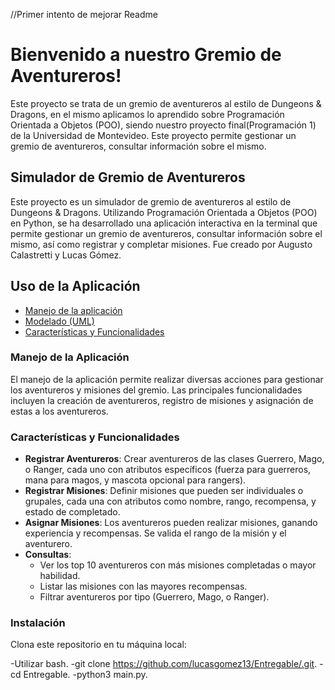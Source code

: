 //Primer intento de mejorar Readme

# Bienvenido a nuestro Gremio de Aventureros!

Este proyecto se trata de un gremio de aventureros al estilo de Dungeons & Dragons, en el mismo aplicamos lo aprendido sobre Programación Orientada a Objetos (POO), siendo nuestro proyecto final(Programación 1) de la Universidad de Montevideo. Este proyecto permite gestionar un gremio de aventureros, consultar información sobre el mismo.

## Simulador de Gremio de Aventureros

Este proyecto es un simulador de gremio de aventureros al estilo de Dungeons & Dragons. Utilizando Programación Orientada a Objetos (POO) en Python, se ha desarrollado una aplicación interactiva en la terminal que permite gestionar un gremio de aventureros, consultar información sobre el mismo, así como registrar y completar misiones. Fue creado por Augusto Calastretti y Lucas Gómez.

## Uso de la Aplicación
                 
- [Manejo de la aplicación](#manejo-de-la-aplicación) 
- [Modelado (UML)](https://github.com/lucasgomez13/Entregable/README.md)
- [Características y Funcionalidades](#características-y-funcionalidades)

### Manejo de la Aplicación

El manejo de la aplicación permite realizar diversas acciones para gestionar los aventureros y misiones del gremio. Las principales funcionalidades incluyen la creación de aventureros, registro de misiones y asignación de estas a los aventureros.

### Características y Funcionalidades

- **Registrar Aventureros**: Crear aventureros de las clases Guerrero, Mago, o Ranger, cada uno con atributos específicos (fuerza para guerreros, mana para magos, y mascota opcional para rangers).
- **Registrar Misiones**: Definir misiones que pueden ser individuales o grupales, cada una con atributos como nombre, rango, recompensa, y estado de completado.
- **Asignar Misiones**: Los aventureros pueden realizar misiones, ganando experiencia y recompensas. Se valida el rango de la misión y el aventurero.
- **Consultas**:
  - Ver los top 10 aventureros con más misiones completadas o mayor habilidad.
  - Listar las misiones con las mayores recompensas.
  - Filtrar aventureros por tipo (Guerrero, Mago, o Ranger).

### Instalación

Clona este repositorio en tu máquina local:

-Utilizar bash.
-git clone https://github.com/lucasgomez13/Entregable/.git.
-cd Entregable.
-python3 main.py.
